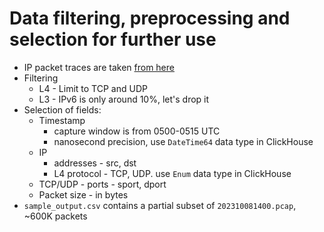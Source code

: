 # Data filtering, preprocessing and selection for further use

- IP packet traces are taken [from here](https://mawi.wide.ad.jp/mawi/samplepoint-F/2023/)
- Filtering
  - L4 - Limit to TCP and UDP
  - L3 - IPv6 is only around 10%, let's drop it
- Selection of fields:
  - Timestamp
    - capture window is from 0500-0515 UTC
    - nanosecond precision, use `DateTime64` data type in ClickHouse
  - IP
    - addresses - src, dst
    - L4 protocol - TCP, UDP. use `Enum` data type in ClickHouse
  - TCP/UDP - ports - sport, dport
  - Packet size - in bytes
- `sample_output.csv` contains a partial subset of `202310081400.pcap`, ~600K packets
